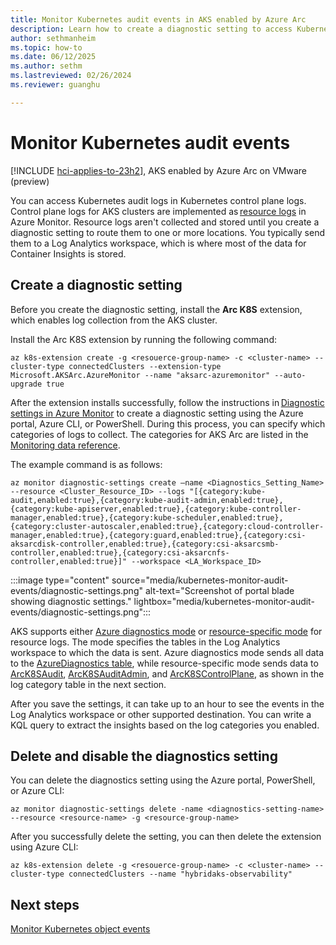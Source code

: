 ```yaml
---
title: Monitor Kubernetes audit events in AKS enabled by Azure Arc
description: Learn how to create a diagnostic setting to access Kubernetes audit logs.
author: sethmanheim
ms.topic: how-to
ms.date: 06/12/2025
ms.author: sethm 
ms.lastreviewed: 02/26/2024
ms.reviewer: guanghu

---
```


# Monitor Kubernetes audit events

[!INCLUDE [hci-applies-to-23h2](includes/hci-applies-to-23h2.md)], AKS enabled by Azure Arc on VMware (preview)

You can access Kubernetes audit logs in Kubernetes control plane logs. Control plane logs for AKS clusters are implemented as [resource logs](/azure/azure-monitor/essentials/resource-logs) in Azure Monitor. Resource logs aren't collected and stored until you create a diagnostic setting to route them to one or more locations. You typically send them to a Log Analytics workspace, which is where most of the data for Container Insights is stored.

## Create a diagnostic setting

Before you create the diagnostic setting, install the **Arc K8S** extension, which enables log collection from the AKS cluster.

Install the Arc K8S extension by running the following command:

```azurecli
az k8s-extension create -g <resouerce-group-name> -c <cluster-name> --cluster-type connectedClusters --extension-type Microsoft.AKSArc.AzureMonitor --name "aksarc-azuremonitor" --auto-upgrade true
```

After the extension installs successfully, follow the instructions in [Diagnostic settings in Azure Monitor](/azure/azure-monitor/essentials/diagnostic-settings#resource-logs) to create a diagnostic setting using the Azure portal, Azure CLI, or PowerShell. During this process, you can specify which categories of logs to collect. The categories for AKS Arc are listed in the [Monitoring data reference](/azure/azure-monitor/logs/manage-logs-tables).

The example command is as follows:

```azurecli
az monitor diagnostic-settings create –name <Diagnostics_Setting_Name> --resource <Cluster_Resource_ID> --logs "[{category:kube-audit,enabled:true},{category:kube-audit-admin,enabled:true},{category:kube-apiserver,enabled:true},{category:kube-controller-manager,enabled:true},{category:kube-scheduler,enabled:true},{category:cluster-autoscaler,enabled:true},{category:cloud-controller-manager,enabled:true},{category:guard,enabled:true},{category:csi-aksarcdisk-controller,enabled:true},{category:csi-aksarcsmb-controller,enabled:true},{category:csi-aksarcnfs-controller,enabled:true}]" --workspace <LA_Workspace_ID>
```

:::image type="content" source="media/kubernetes-monitor-audit-events/diagnostic-settings.png" alt-text="Screenshot of portal blade showing diagnostic settings." lightbox="media/kubernetes-monitor-audit-events/diagnostic-settings.png":::

AKS supports either [Azure diagnostics mode](/azure/azure-monitor/essentials/resource-logs#azure-diagnostics-mode) or [resource-specific mode](/azure/azure-monitor/essentials/resource-logs#resource-specific) for resource logs. The mode specifies the tables in the Log Analytics workspace to which the data is sent. Azure diagnostics mode sends all data to the [AzureDiagnostics table](/azure/azure-monitor/reference/tables/azurediagnostics), while resource-specific mode sends data to [ArcK8SAudit](/azure/azure-monitor/reference/tables/arck8saudit), [ArcK8SAuditAdmin](/azure/azure-monitor/reference/tables/arck8sauditadmin), and [ArcK8SControlPlane](/azure/azure-monitor/reference/tables/arck8scontrolplane), as shown in the log category table in the next section.

After you save the settings, it can take up to an hour to see the events in the Log Analytics workspace or other supported destination. You can write a KQL query to extract the insights based on the log categories you enabled.

## Delete and disable the diagnostics setting

You can delete the diagnostics setting using the Azure portal, PowerShell, or Azure CLI:

```azurecli
az monitor diagnostic-settings delete -name <diagnostics-setting-name> --resource <resource-name> -g <resource-group-name>
```

After you successfully delete the setting, you can then delete the extension using Azure CLI:

```azurecli
az k8s-extension delete -g <resouerce-group-name> -c <cluster-name> --cluster-type connectedClusters --name "hybridaks-observability"
```

## Next steps

[Monitor Kubernetes object events](kubernetes-monitor-object-events.md)
